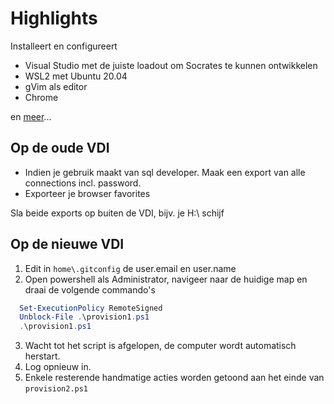 # Highlights

Installeert en configureert
- Visual Studio met de juiste loadout om Socrates te kunnen ontwikkelen
- WSL2 met Ubuntu 20.04
- gVim als editor
- Chrome

en [meer](choco-packages.config)...

## Op de oude VDI
- Indien je gebruik maakt van sql developer. Maak een export van alle connections incl. password.
- Exporteer je browser favorites

Sla beide exports op buiten de VDI, bijv. je H:\ schijf

## Op de nieuwe VDI

1. Edit in `home\.gitconfig` de user.email en user.name
2. Open powershell als Administrator, navigeer naar de huidige map en draai de volgende commando's

```powershell
  Set-ExecutionPolicy RemoteSigned
  Unblock-File .\provision1.ps1
  .\provision1.ps1
```

3. Wacht tot het script is afgelopen, de computer wordt automatisch herstart.
4. Log opnieuw in. 
5. Enkele resterende handmatige acties worden getoond aan het einde van `provision2.ps1`
